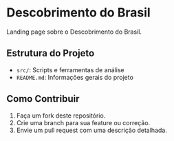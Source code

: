 # Descobrimento do Brasil

Landing page sobre o Descobrimento do Brasil.

## Estrutura do Projeto

- `src/`: Scripts e ferramentas de análise
- `README.md`: Informações gerais do projeto

## Como Contribuir

1. Faça um fork deste repositório.
2. Crie uma branch para sua feature ou correção.
3. Envie um pull request com uma descrição detalhada.
